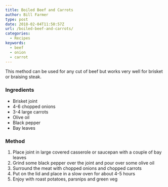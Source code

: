 ```yaml
---
title: Boiled Beef and Carrots
author: Bill Farmer
type: post
date: 2018-02-04T11:50:57Z
url: /boiled-beef-and-carrots/
categories:
  - Recipes
keywords:
  - beef
  - onion
  - carrot
---
```

This method can be used for any cut of beef but works very well for
brisket or braising steak.

### Ingredients

  * Brisket joint
  * 4-6 chopped onions
  * 3-4 large carrots
  * Olive oil
  * Black pepper
  * Bay leaves

### Method

  1. Place joint in large covered casserole or saucepan with a couple
     of bay leaves
  2. Grind some black pepper over the joint and pour over some olive oil
  3. Surround the meat with chopped onions and chopped carrots
  4. Put on the lid and place in a slow oven for about 4-5 hours
  5. Enjoy with roast potatoes, parsnips and green veg
